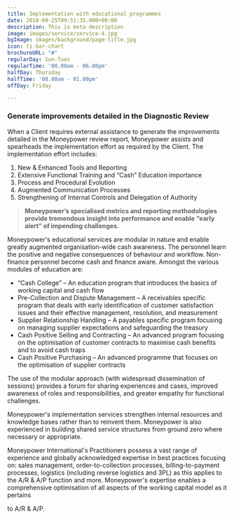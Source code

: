 ```yaml
---
title: Implementation with educational programmes
date: 2018-09-25T09:51:35.000+00:00
description: This is meta description
image: images/service/service-4.jpg
bgImage: images/background/page-title.jpg
icon: ti-bar-chart
brochureURL: "#"
regularDay: Sun-Tues
regularTime: '08.00am - 06.00pm'
halfDay: Thursday
halfTime: '08.00am - 01.00pm'
offDay: Friday

---
```

### **Generate improvements detailed in the Diagnostic Review**

When a Client requires external assistance to generate the improvements detailed in the Moneypower review report, Moneypower assists and spearheads the implementation effort as required by the Client. The implementation effort includes:

1. New & Enhanced Tools and Reporting
2. Extensive Functional Training and “Cash” Education importance
3. Process and Procedural Evolution
4. Augmented Communication Processes
5. Strengthening of Internal Controls and Delegation of Authority

> **Moneypower’s specialised metrics and reporting methodologies provide tremendous insight into performance and enable “early alert” of impending challenges.**

Moneypower's educational services are modular in nature and enable greatly augmented organisation-wide cash awareness. The personnel learn the positive and negative consequences of behaviour and workflow. Non-finance personnel become cash and finance aware. Amongst the various modules of education are:

* “Cash College” – An education program that introduces the basics of working capital and cash flow
* Pre-Collection and Dispute Management – A receivables specific program that deals with early identification of customer satisfaction issues and their effective management, resolution, and measurement
* Supplier Relationship Handling – A payables specific program focusing on managing supplier expectations and safeguarding the treasury
* Cash Positive Selling and Contracting – An advanced program focusing on the optimisation of customer contracts to maximise cash benefits and to avoid cash traps
* Cash Positive Purchasing – An advanced programme that focuses on the optimisation of supplier contracts

The use of the modular approach (with widespread dissemination of sessions) provides a forum for sharing experiences and cases, improved awareness of roles and responsibilities, and greater empathy for functional challenges.

Moneypower's implementation services strengthen internal resources and knowledge bases rather than to reinvent them. Moneypower is also experienced in building shared service structures from ground zero where necessary or appropriate.

Moneypower International's Practitioners possess a vast range of experience and globally acknowledged expertise in best practices focusing on: sales management, order-to-collection pro­cesses, billing-to-payment processes, logistics (including reverse logistics and 3PL) as this applies to the A/R & A/P function and more. Moneypower's expertise enables a comprehensive optimisation of all aspects of the working capital model as it pertains

to A/R & A/P.